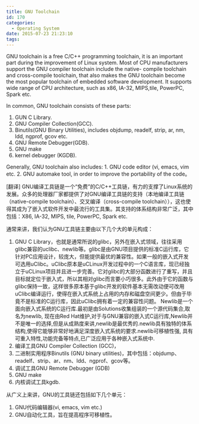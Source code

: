 ```yaml
---
title: GNU Toolchain
id: 170
categories:
  - Operating System
date: 2015-07-23 21:23:10
tags:
---
```


GNU toolchain is a free C/C++ programming toolchain, it is an important part during the improvement of Linux system. Most of CPU manufacturers support the GNU compiler toolchain include the native- compile toolchain and cross-compile toolchain, that also makes the GNU toolchain become the most popular toolchain of embedded software development. It supports wide range of CPU architecture, such as x86, IA-32, MIPS,tile, PowerPC, Spark etc.

In common, GNU toolchain consists of these parts:

1.  GUN C Library.
2.  GNU Compiler Collection(GCC).
3.  Binutils(GNU Binary Utilities), includes objdump, readelf, strip, ar, nm, ldd, ngprof, gcov etc.
4.  GNU Remote Debugger(GDB).
5.  GNU make
6.  kernel debugger (KGDB).

Generally, GNU toolchain also includes:
	1. GNU code editor (vi, emacs, vim etc.
	2. GNU automake tool, in order to improve the portability of the code。

[翻译]
GNU编译工具链是一个“免费”的C/C++工具链，有力的支撑了Linux系统的发展。众多的处理器厂家都提供了对GNU编译工具链的支持（本地编译工具链（native-compile toolchain）、交叉编译（cross-compile toolchain）），这也使得其成为了嵌入式软件开发中最流行的工具集。其支持的体系结构非常广泛，其中包括：X86, IA-32, MIPS, tile, PowerPC, Spark etc.

通常来讲，我们认为GNU工具链主要由以下几个大的单元构成：

1.  GNU C Library，也就是通常所说的glibc，另外在嵌入式领域，往往采用glibc兼容的uclibc、newlib等。glibc是由GNU项目提供的标准C运行库，它针对PC应用设计，较庞大，但能提供最优的兼容性。如果一般的嵌入式开发可选用uClibc。uClibc原本是uCLinux开发过程中的一个C语言库，现已经独立于uCLinux项目并且进一步完善。它对glibc的大部分函数进行了重写，并且目标就定位于嵌入式，所以其相对glibc而言要小巧很多。此外由于它的函数与glibc保持一致，这样很多原本基于glibc开发的软件基本无需改动便可改用uClibc编译运行，使得在嵌入式系统上占用的内存和磁盘空间更少。但由于毕竟不是标准的C运行库，因此uClibc拥有着一定的兼容性问题。 Newlib是一个面向嵌入式系统的C运行库.最初是由Solutions收集组装的一个源代码集合,取名为newlib, 现在由Red Hat维护,对于与GNU兼容的嵌入式C运行库,Newlib并不是唯一的选择,但是从成熟度来讲,newlib是最优秀的.newlib具有独特的体系结构,使得它能够非常好地满足深度嵌入式系统的要求.newlib可移植性强, 具有可重入特性,功能完备等特点,已广泛应用于各种嵌入式系统中.
2.  编译工具GNU Compiler Collection (GCC)，
3.  二进制实用程序Binutils (GNU binary utilities)，其中包括：objdump、readelf、strip、ar、nm、ldd、ngprof、gcov等。
4.  调试工具GNU Remote Debugger (GDB)
5.  GNU make
6.  内核调试工具kgdb.

从广义上来讲，GNU的工具链还包括如下几个单元：
1.  GNU代码编辑器(vi, emacs, vim etc.)
2.  GNU自动化工具，旨在提高程序可移植性。